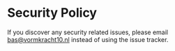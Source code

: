 # Security Policy

If you discover any security related issues, please email bas@vormkracht10.nl instead of using the issue tracker.
